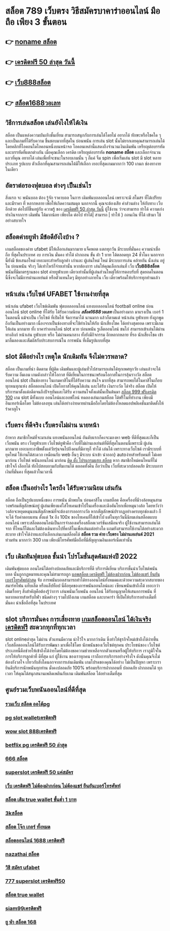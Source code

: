 # สล็อต 789 เว็บตรง วิธีสมัครบาคาร่าออนไลน์ มือถือ เพียง 3 ขั้นตอน

## 👉 [noname สล็อต](https://www.ufaeat.com/credit-free-50/)
## 👉 [เครดิตฟรี 50 ล่าสุด วันนี้](https://www.ufaeat.com/ufabet-master-login/)
## 👉 [เว็บ888สล็อต](https://www.ufaeat.com/)
## 👉 [สล็อต1688วอเลท](https://www.ufaeat.com/register/)

## วิธีการเล่นสล็อต เล่นยังไงให้ได้เงิน
สล็อต เป็นแหล่งความบันเทิงชั้นเยี่ยม สามารถสนุกกับการเล่นได้โดยไม่ อยากได้ ทักษะหรือโชคใด ๆ และเป็นเกมที่ได้รับความ ชื่นชอบมากที่สุดใน บ่อนพนัน การเล่น slot นั้นไม่ยากเลยคุณสามารถเล่นได้โดยคลิกที่ไอคอนใดไอคอนหนึ่งบนหน้าจอ ไอคอนเหล่านี้แสดงถึงจำนวนเงินเดิมพัน  เหรียญต่อบรรทัด และบรรทัดที่แตกต่างกัน  เมื่อคุณเลือก เครดิต   เหรียญต่อบรรทัด **noname สล็อต** และเลือกจำนวนแถวที่คุณ อยากได้ เล่นเพื่อที่จะชนะในรอบเกมนั้น ๆ ก็แค่ จิ้ม  spin เพื่อเริ่มเล่น slot มี slot หลายประเภท รูปแบบ ตัวเลือกที่คุณสามารถเล่นได้มีให้เลือก เยอะที่สุดเกมมากกว่า 100 เกมภ ช่องทางายในเดียว

##  อัตราต่อรองฟุตบอล ต่างๆ  เป็นเช่นไร

 สิ่งแรก จะ พนันบอล ต้อง  รู้จัก  ราคาบอล  ในการ เดิมพันบอลออนไลน์ เพราะจะมี สโมสร ที่ได้เปรียบ และมีราคา ที่ หลากหลาย เพื่อให้เกิดความสมดุล  นอกจากนี้  คุณจะต้องเสีย  ค่าส่วนต่าง ให้กับทาง  เว็บ  อีกด้วย ต่อไปก็ขึ้นอยู่กับ ความรู้ ของ [เครดิตฟรี 50 ล่าสุด วันนี้](https://www.ufaeat.com/) ผู้ใช้งาน ว่าจะสามารถ ทำได้ ความเก่ง ทำเงินจากการ  เดิมพัน ได้มากน้อย เพียงใด  ต่อไป  ทำได้| สามารถ | ทำให้ } ถอนเงิน  ที่ได้   เข้ามา ใช้อย่างสบายใจ

## สล็อตค่ายยูฟ่า มีข้อดียังไงบ้าง ?
 เกมสล็อตของค่าย ufabet มีให้เลือกเล่นมากมาย  แจ็คพอต แตกทุกวัน มีระบบที่มั่นคง  ความน่าเชื่อถือ ที่สุดในประเทศ  งบ การเงิน มั่นคง  ทำได้  ฝากถอน ขั้น ต่ํา 1 บาท ได้ตลอดทุก 24 ชั่วโมง นอกจากนี้ยังมี ข้อเสนอใหม่ เยอะแยะสำหรับลูกค้า เก่าและ ผู้เล่นใหม่ ใหม่ มีระบบการเล่น  คล้ายกัน นั่งเล่น อยู่ใน บ่อนพนัน จริงๆ ได้เท่าไหร่ก็จ่ายเท่านั้น หากต้องการ เล่นให้คุณเลือกเล่นที่ เว็บ **เว็บ888สล็อต** พนันที่มีมาตรฐานของ slot ค่ายยูฟ่าเบท เดียวเท่านั้นที่ผู้เล่นส่วนใหญ่ให้การตอบรับที่ สุดยอดในตอนนี้ซึ่งจะไม่มีการผ่านเอเย่นต์ หรือตัวแทนใดๆ มีทุกอย่างภายใน เว็บ เดียวพร้อมให้บริการทุกท่านแล้ว

## หน้าเล่น เว็บไซต์  UFABET ใช้งานง่ายที่สุด 

หน้าเล่น  ufabet  เว็บไซต์เดิมพัน  ฟุตบอลออนไลน์ แทงบอลออนไลน์ football online  บ่อนออนไลน์  slot online  ที่ได้รับ ได้รับความนิยม ***สล็อต1688วอเลท*** เป็นอย่างมาก มาแรงเป็น  เบอร์ 1 ในตอนนี้  แม้จะเป็น เว็บไซต์ ที่เปิดให้ จัดการมาได้  นานมาก แล้วก็ตามแต่ หน้าเล่น ยูฟ่าเบท  ยังถูกพูดถึงกันเป็นอย่างมาก เนื่องจากเป็นช่องทางที่จะใช้ทำเงินให้กับ นักเสี่ยงโชค  ได้อย่างสุดยอด  เพราะมีเกมให้เล่น มากมาย ทั้ง  บาคาร่าออนไลน์    slot  มวย  บ่อนพนัน  รูเล็ตออนไลน์   ชนไก่ สามารถเข้าเล่นได้ผ่านทางลิงก์  หน้าเล่น ยูฟ่าเบท  หรือ  ไม่ผ่านคนกลาง ทั้งยังมีกิจกรรม อีกหลากหลาย ที่รอ นักเสี่ยงโชค เข้ามาลิ้มลองและสัมผัสกับประสบการณ์ใน การพนัน ที่เต็มรูปแบบที่สุด


##  slot  มีดีอย่างไร เหตุใด นักเดิมพัน จึงไม่ควรพลาด?

 สล็อต เป็นเกมที่น่า ติดตาม ที่ผู้ติด เดิมพันและผู้เล่นทั่วไปสามารถเล่นได้ทุกเพศทุกวัย เล่นแล้วจะได้รับความ อิ่มเอม เกมดังกล่าวให้โอกาส ที่ดีเยี่ยมในการชนะพร้อมโอกาสในการลุ้นรางวัล สล็อตออนไลน์  slot  เป็นช่องทาง ในเกมคาสิโนที่ได้รับความ สนใจ มากที่สุด สามารถพบได้ในคาสิโนเกือบ ทุกหนทุกแห่ง  สล็อตออนไลน์ เปิดโอกาสให้คุณได้เล่น และได้รับ เงินรางวัล ได้จริง สล็อต  เปิดให้บริการมาตั้งแต่อดีตจนถึงปัจจุบันและได้รับ ความสนใจตั้งแต่นั้นเป็นต้นมา [สล็อต 999 ฟรีเครดิต 100](https://www.ufaeat.com/regis-ufabet-master-free/) เกม slot มีทั้งแบบ ออนไลน์และออฟไลน์ ทดลองเล่นเกมสล็อต ได้ฟรีในที่ทำงาน เพียงมีอินเทอร์เน็ตโดย ไม่ต้องลงทุน เล่นได้อย่างง่ายดายผ่านมือถือโดยไม่ต้องโหลดแอปพลิเคชั่นมาติดตั้งให้ รำคาญใจ


## เว็บตรง  ที่ดีจริง เว็บตรงไม่ผ่าน นายหน้า 

ถ้าหาก สมาชิกใหม่ที่จะมาเล่น แทงพนันออนไลน์ อันดับแรกก็คงจะมองหา web ที่ดีที่สุดและก็เป็น เว็บพนัน ตรง    เว็บยูฟ่าเบท เว็บไซต์ยูฟ่าคือ เว็บที่ไม่ผ่านเอเย่นต์ที่ดีที่สุดในตอนนี้เพราะมี ผู้เล่น มากมาย  เยอะแยะอาชีพตั้งแต่วัยรุ่นจนไปถึงคนที่มีอายุก็ ทำได้ เล่นได้ เพราะทางเว็บไซต์ เรามีระบบที่ ยุคใหม่ ใช้งานได้สะดวก เหมือนกับ web อื่นๆ มีระบบ นำเข้า   นำออก} autoง่ายสำหรับคนที่ ไม่เคยมาก่อน เว็บไซต์ พนันออนไลน์ มาก่อน [ติด ตั้ง โปรแกรมแฮก สล็อต](https://www.ufaeat.com/ทางเข้ายูฟ่าเบท-ufabet/) หาก สมาชิกใหม่คนไหนที่ไม่เข้าใจก็ เลือกได้ ทักไปสอบถามกับทีมงานได้ ตลอดทั้งคืน ถือว่าเป็น เว็บที่สะดวกปลอดภัย มีระบบการเงินที่มั่นคง ที่สุดแล้วในเวลานี้ 


##  สล็อต เป็นอย่างไร ใครถึง ได้รับความนิยม เล่นกัน

สล็อต  ถือเป็นรูปแบบหนึ่งของ การพนัน มักพบใน บ่อนคาสิโน  เกมสล็อต  คือเครื่องที่มีวงล้อหมุนสามวงพร้อมสัญลักษณ์อยู่ ผู้เล่นเพียงแค่ใส่โทเคนเข้าไปในเครื่องและดึงคันโยกเพื่อหมุนวงล้อ โดยหวังว่าวงล้อจะหยุดหมุนบนสัญลักษณ์ที่จะต้องการออกรางวัล หากสัญลักษณ์ปรากฏอย่างครบทุกช่องแล้ว ก็จะได้ รับค่าตอบแทน ตั้งแต่ 1x ถึง 100x ของโทเคนที่ใส่เข้าไป แต่ในทุกวันนี้นิยมเล่นสล็อตแบบออนไลน์ เพราะสล็อตออนไลน์เป็นการจำลองเครื่องสล็อตเวอร์ชันเสมือนจริง  ผู้ใช้งานสามารถเล่นได้จาก ที่ไหนก็ได้และไม่ต้องเดินทางไปที่คาสิโนเพื่อเล่นแต่อย่างใด แถมยังสามารถใช้งานได้อย่างสะดวกสะบาย เข้าใจได้ง่ายและยังเลือกเล่นเกมสล็อตได้ **สล็อต รวม ค่าย เว็บตรง ไม่ผ่านเอเย่นต์ 2021** ท่วมท้น มากกว่า 300 เกม เพียงมีโทรศัพท์มือถือที่มีสัญญาณอินเตอร์เน็ตเท่านั้น 


## เว็บ  เดิมพันฟุตบอล ชั้นนำ  โปรโมชั่นสุดค้มแห่งปี 2022

 เดิมพันฟุตบอล ออนไลน์ได้อย่างปลอดภัยและมีบริการที่ดี บริการดีเยี่ยม บริการชั้นนำเว็บไซต์พนัน  บอล นั้นถูกกฎหมายและคุณไม่สามารถถูก [แอพสล็อต เครดิตฟรี ไม่ต้องฝากก่อน ไม่ต้องแชร์ ยืนยันเบอร์โทรศัพท์ล่าสุด](https://www.ufaeat.com/ufabet-master-login/) จับ  การพนันบอลสามารถทำได้ทางออนไลน์ทั้งหมดและด้วยความสะดวกสบายของสมาร์ทโฟน แท็บเล็ต หรือแล็ปท็อป นี่คือยุคของการพนันออนไลน์และ เซียนพนันเข้าถึงได้ เยอะกว่าเดิมเรื่อยๆ สิ่งสำคัญคือต้องรู้ว่าการ เล่นพนันเว็บพนัน ออนไลน์ ได้รับอนุญาตให้เสนอการพนัน ที่หลากหลายสำหรับกีฬา ชนิดต่างๆ รวมไปถึงเกม เกมสล็อต  และบาคาร่า  ที่เปิดให้บริการอย่างเต็มที่ มั่นคง น่าเชื่อถือที่สุด ในประเทศ 

##  slot  บริการมั่นคง การเสี่ยงทาย [เกมสล็อตออนไลน์ ได้เงินจริง เครดิตฟรี](https://www.ufaeat.com/credit-free-50/) สะดวกทุกที่ทุกเวลา

 slot onlineล่าสุด ไม่ผ่าน ตัวแทนมีความ น่าไว้ใจ มากกว่าเดิม ซึ่งทำให้ธุรกิจใหม่เข้าถึงได้ง่ายขึ้น   เว็บสล็อตออนไลน์ได้รับการพัฒนา มาเพื่อใช้โดย นักพนันของเว็บไซต์ทุกคน ประโยชน์ของ เว็บไซต์ประเภทนี้คือช่วยให้เข้าถึงได้ง่ายโดยไม่ต้องขอความช่วยเหลือจากตัวแทนหรือผู้ให้บริการ เราภูมิใจในการให้บริการลูกค้าที่ ดีที่สุด แก่ ผู้ใช้งาน ของเราทุกคน เราถือการบริการอย่างจริงใจ ดังนั้นคุณจึงไม่ต้องกังวลใจ เกี่ยวกับสิ่งใดนอกจากการเล่นเดิมพัน เกมโปรดของคุณได้อย่าง ไม่เป็นปัญหา เพราะเรา ยินดีบริการนักพนันทุกท่าน  มั่งคงปลอดภัย 100% พร้อมบริการฝากถอนที่ ปลอดภัย ฝากถอนได้ ทุกเวลา  ให้คุณได้สนุกสนานเพลิดเพลินกับเกม  เดิมพันสล็อต  ได้อย่างเต็มที่สุด


## ศูนย์รวมเว็บพนันออนไลน์ที่ดีที่สุด

### [รวมเว็บ สล็อต ออโต้pg](https://atom.io/themes/UFAEAT%20ทางเข้า%20UFABET%20สล็อตxoทดลองเล่น%20008%20สล็อต%20สมัครฟรี%20ฟรีเครดิต%20100%)
### [pg slot walletเครดิตฟรี](https://atom.io/themes/UFAEAT%20ทางเข้า%20UFABET%20สบาย99เครดิตฟรี50%20008%20สล็อต%20สมัครฟรี%20ฟรีเครดิต%20100%)
### [wow slot 888เครดิตฟรี](https://atom.io/themes/UFAEAT%20ทางเข้า%20UFABET%20เครดิตฟรี%20กดรับเองหน้าเว็บล่าสุด%202564%20008%20สล็อต%20สมัครฟรี%20ฟรีเครดิต%20100%)
### [betflix pg เครดิตฟรี 50 ล่าสุด](https://atom.io/themes/UFAEAT%20ทางเข้า%20UFABET%20joker%20เครดิตฟรี%2050%20ไม่ต้อง%20ฝากล่าสุด%20008%20สล็อต%20สมัครฟรี%20ฟรีเครดิต%20100%)
### [666 สล็อต](https://atom.io/themes/UFAEAT%20ทางเข้า%20UFABET%20betflik%20เครดิตฟรี%20008%20สล็อต%20สมัครฟรี%20ฟรีเครดิต%20100%)
### [superslot เครดิตฟรี 50 แค่สมัคร](https://atom.io/themes/UFAEAT%20ทางเข้า%20UFABET%20เครดิตฟรี50%20ยืนยันเบอร์ล่าสุด%20008%20สล็อต%20สมัครฟรี%20ฟรีเครดิต%20100%)
### [เว็บ เครดิตฟรี ไม่ต้องฝากก่อน ไม่ต้องแชร์ ยืนยันเบอร์โทรศัพท์](https://atom.io/themes/UFAEAT%20ทางเข้า%20UFABET%20สล็อต168g%20008%20สล็อต%20สมัครฟรี%20ฟรีเครดิต%20100%)
### [สล็อต เติม true wallet ขั้นต่ำ 1 บาท](https://atom.io/themes/UFAEAT%20ทางเข้า%20UFABET%20สแกน%20สล็อต%20pg%20008%20สล็อต%20สมัครฟรี%20ฟรีเครดิต%20100%)
### [3kสล็อต](https://atom.io/themes/UFAEAT%20ทางเข้า%20UFABET%20สมัครufabet%20ฟรีเครดิต%20008%20สล็อต%20สมัครฟรี%20ฟรีเครดิต%20100%)
### [สล็อต โจ๊ก เกอร์ ทั้งหมด](https://atom.io/themes/UFAEAT%20ทางเข้า%20UFABET%20สล็อต369%20008%20สล็อต%20สมัครฟรี%20ฟรีเครดิต%20100%)
### [สล็อตออนไลน์ 1688 เครดิตฟรี](https://atom.io/themes/UFAEAT%20ทางเข้า%20UFABET%20pg%20สล็อต%20008%20สล็อต%20สมัครฟรี%20ฟรีเครดิต%20100%)
### [nazathai สล็อต](https://atom.io/themes/UFAEAT%20ทางเข้า%20UFABET%20สล็อตxo69%20008%20สล็อต%20สมัครฟรี%20ฟรีเครดิต%20100%)
### [วิธี สมัคร ufabet](https://atom.io/themes/UFAEAT%20ทางเข้า%20UFABET%20superslot%20เครดิตฟรี%2030%20ยืนยันเบอร์%20008%20สล็อต%20สมัครฟรี%20ฟรีเครดิต%20100%)
### [777 superslot เครดิตฟรี50](https://atom.io/themes/UFAEAT%20ทางเข้า%20UFABET%20จาวิส%20สล็อต%20008%20สล็อต%20สมัครฟรี%20ฟรีเครดิต%20100%)
### [สล็อต true wallet](https://atom.io/themes/UFAEAT%20ทางเข้า%20UFABET%20ufa356%20สล็อต%20008%20สล็อต%20สมัครฟรี%20ฟรีเครดิต%20100%)
### [siam99เครดิตฟรี](https://atom.io/themes/UFAEAT%20ทางเข้า%20UFABET%20สล็อต%20ฝาก%2050%20รับ%20100%20ถอนไม่อั้นpg%20008%20สล็อต%20สมัครฟรี%20ฟรีเครดิต%20100%)
### [ยู ฟ่า สล็อต 168](https://atom.io/themes/UFAEAT%20ทางเข้า%20UFABET%20superslot%20เครดิตฟรี%2050%20ยืนยันเบอร์%20รับเครดิต%20เลย%20008%20สล็อต%20สมัครฟรี%20ฟรีเครดิต%20100%)